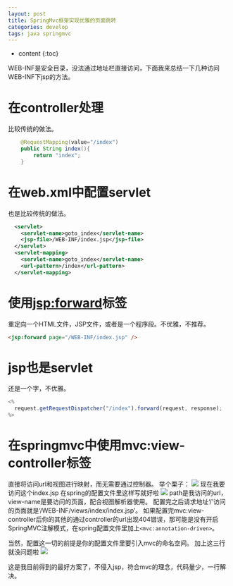 ```yaml
---
layout: post
title: SpringMvc框架实现优雅的页面跳转
categories: develop
tags: java springmvc
---
```


* content
{:toc}

WEB-INF是安全目录，没法通过地址栏直接访问，下面我来总结一下几种访问WEB-INF下jsp的方法。

# 在controller处理

比较传统的做法。

```java
    @RequestMapping(value="/index")
    public String index(){
        return "index";
    }
```




# 在web.xml中配置servlet

也是比较传统的做法。

```xml
  <servlet>
    <servlet-name>goto_index</servlet-name>
    <jsp-file>/WEB-INF/index.jsp</jsp-file>
  </servlet>
  <servlet-mapping>
    <servlet-name>goto_index</servlet-name>
    <url-pattern>/index</url-pattern>
  </servlet-mapping>
```

# 使用<jsp:forward>标签

重定向一个HTML文件，JSP文件，或者是一个程序段。不优雅，不推荐。

```html
<jsp:forward page="/WEB-INF/index.jsp" />
```

# jsp也是servlet

还是一个字，不优雅。

```javascript
<%
  request.getRequestDispatcher("/index").forward(request, response);
%>
```

# 在springmvc中使用mvc:view-controller标签

直接将访问url和视图进行映射，而无需要通过控制器。
举个栗子：
![](http://p.ananas.chaoxing.com/star3/origin/81042c804a99c798dbf49d5c0e6b3960.jpg)
现在我要访问这个index.jsp
在spring的配置文件里这样写就好啦
![](http://p.ananas.chaoxing.com/star3/origin/22d73165342cd2ad1a8b5903af67efed.jpg)
path是我访问的url，view-name是要访问的页面，配合视图解析器使用。
配置完之后请求地址‘/’访问的页面就是‘/WEB-INF/views/index/index.jsp’。
如果配置完mvc:view-controller后你的其他的通过controller的url出现404错误，那可能是没有开启SpringMVC注解模式，在spring配置文件里加上`<mvc:annotation-driven>`。

当然，配置这一切的前提是你的配置文件里要引入mvc的命名空间。
加上这三行就没问题啦
![](http://p.ananas.chaoxing.com/star3/origin/8c3308a57a0597e6543bf61fe5c2152a.jpg)

这是我目前得到的最好方案了，不侵入jsp，符合mvc的理念，代码量少，一行解决。
